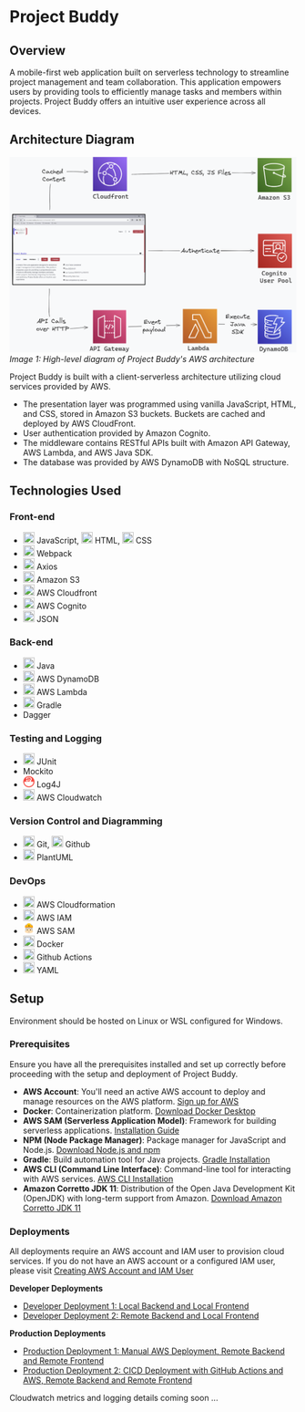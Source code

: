 # Project Buddy

## Overview

A mobile-first web application built on serverless technology to streamline project management and team collaboration. This application empowers users by providing tools to efficiently manage tasks and members within projects. Project Buddy offers an intuitive user experience across all devices.

## Architecture Diagram

![Architecture Diagram](resources/readme-images/aws-infrastructure.png)
_Image 1: High-level diagram of Project Buddy's AWS architecture_

Project Buddy is built with a client-serverless architecture utilizing cloud services provided by AWS.

- The presentation layer was programmed using vanilla JavaScript, HTML, and CSS, stored in Amazon S3 buckets. Buckets are cached and deployed by AWS CloudFront.
- User authentication provided by Amazon Cognito.
- The middleware contains RESTful APIs built with Amazon API Gateway, AWS Lambda, and AWS Java SDK.
- The database was provided by AWS DynamoDB with NoSQL structure.

## Technologies Used

### Front-end

- <img src="https://icon.icepanel.io/Technology/svg/JavaScript.svg" width="20" height="20"> JavaScript, <img src="https://icon.icepanel.io/Technology/svg/HTML5.svg" width="20" height="20"> HTML, <img src="https://icon.icepanel.io/Technology/svg/CSS3.svg" width="20" height="20"> CSS
- <img src="https://icon.icepanel.io/Technology/svg/Webpack.svg" width="20" height="20"> Webpack
- <img src="https://icon.icepanel.io/Technology/svg/Azios.svg" width="20" height="20"> Axios
- <img src="https://icon.icepanel.io/AWS/svg/Storage/Simple-Storage-Service.svg" width="20" height="20"> Amazon S3
- <img src="https://icon.icepanel.io/AWS/svg/Networking-Content-Delivery/CloudFront.svg" width="20" height="20"> AWS Cloudfront
- <img src="https://icon.icepanel.io/AWS/svg/Security-Identity-Compliance/Cognito.svg" width="20" height="20"> AWS Cognito
- <img src="https://icon.icepanel.io/Technology/png-shadow-512/JSON.png" width="20" height="20"> JSON

### Back-end

- <img src="https://icon.icepanel.io/Technology/svg/Java.svg" width="20" height="20"> Java
- <img src="https://icon.icepanel.io/AWS/svg/Database/DynamoDB.svg" width="20" height="20"> AWS DynamoDB
- <img src="https://icon.icepanel.io/AWS/svg/Compute/Lambda.svg" width="20" height="20"> AWS Lambda
- <img src="https://icon.icepanel.io/Technology/png-shadow-512/Gradle.png" width="20" height="20"> Gradle
- Dagger

### Testing and Logging

- <img src="https://icon.icepanel.io/Technology/svg/JUnit.svg" width="20" height="20"> JUnit
- Mockito
- <img src="resources/readme-images/tech-stack-icons/log4j.jpg" width="20" height="20"> Log4J
- <img src="https://icon.icepanel.io/AWS/svg/Management-Governance/CloudWatch.svg" width="20" height="20"> AWS Cloudwatch

### Version Control and Diagramming

- <img src="https://icon.icepanel.io/Technology/svg/Git.svg" width="20" height="20"> Git, <img src="https://icon.icepanel.io/Technology/png-shadow-512/GitHub.png" width="20" height="20"> Github
- <img src="https://icon.icepanel.io/Technology/svg/Unified-Modelling-Language-%28UML%29.svg" width="20" height="20"> PlantUML

### DevOps

- <img src="https://icon.icepanel.io/AWS/svg/Management-Governance/CloudFormation.svg" width="20" height="20"> AWS Cloudformation
- <img src="https://icon.icepanel.io/AWS/svg/Security-Identity-Compliance/IAM-Identity-Center.svg" width="20" height="20"> AWS IAM
- <img src="resources/readme-images/tech-stack-icons/sam.svg" width="20" height="20"> AWS SAM
- <img src="https://icon.icepanel.io/Technology/svg/Docker.svg" width="20" height="20"> Docker
- <img src="https://icon.icepanel.io/Technology/svg/GitHub-Actions.svg" width="20" height="20"> Github Actions
- <img src="https://icon.icepanel.io/Technology/png-shadow-512/YAML.png" width="20" height="20"> YAML

## Setup

Environment should be hosted on Linux or WSL configured for Windows.

### Prerequisites

Ensure you have all the prerequisites installed and set up correctly before proceeding with the setup and deployment of Project Buddy.

- **AWS Account**: You'll need an active AWS account to deploy and manage resources on the AWS platform. [Sign up for AWS](https://aws.amazon.com/free/)
- **Docker**: Containerization platform. [Download Docker Desktop](https://www.docker.com/products/docker-desktop)
- **AWS SAM (Serverless Application Model)**: Framework for building serverless applications. [Installation Guide](https://docs.aws.amazon.com/serverless-application-model/latest/developerguide/serverless-sam-cli-install.html)
- **NPM (Node Package Manager)**: Package manager for JavaScript and Node.js. [Download Node.js and npm](https://nodejs.org/en/download/)
- **Gradle**: Build automation tool for Java projects. [Gradle Installation](https://gradle.org/install/)
- **AWS CLI (Command Line Interface)**: Command-line tool for interacting with AWS services. [AWS CLI Installation](https://docs.aws.amazon.com/cli/latest/userguide/cli-chap-install.html)
- **Amazon Corretto JDK 11**: Distribution of the Open Java Development Kit (OpenJDK) with long-term support from Amazon. [Download Amazon Corretto JDK 11](https://docs.aws.amazon.com/corretto/latest/corretto-11-ug/downloads-list.html)

### Deployments

All deployments require an AWS account and IAM user to provision cloud services.
If you do not have an AWS account or a configured IAM user, please visit [Creating AWS Account and IAM User](resources/readme-setup-instructions/CREATING-AWS-ACCOUNT-AND-IAM-USER.md)

**Developer Deployments**

- [Developer Deployment 1: Local Backend and Local Frontend](resources/readme-setup-instructions/DEV-DEPLOYMENT-1-LOCAL-BACKEND-AND-LOCAL-FRONTEND.md)
- [Developer Deployment 2: Remote Backend and Local Frontend](resources/readme-setup-instructions/DEV-DEPLOYMENT-2-REMOTE-BACKEND-AND-LOCAL-FRONTEND.md)

**Production Deployments**

- [Production Deployment 1: Manual AWS Deployment, Remote Backend and Remote Frontend](resources/readme-setup-instructions/PROD-DEPLOYMENT-1-MANUAL.md)
- [Production Deployment 2: CICD Deployment with GitHub Actions and AWS, Remote Backend and Remote Frontend](resources/readme-setup-instructions/PROD-DEPLOYMENT-2-CICD.md)

Cloudwatch metrics and logging details coming soon ...
